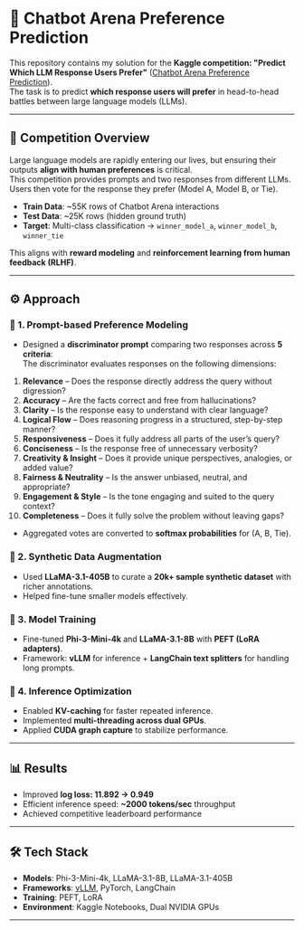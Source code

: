 # 🤖 Chatbot Arena Preference Prediction  

This repository contains my solution for the **Kaggle competition: "Predict Which LLM Response Users Prefer"** ([Chatbot Arena Preference Prediction](https://www.kaggle.com/competitions/lmsys-chatbot-arena)).  
The task is to predict **which response users will prefer** in head-to-head battles between large language models (LLMs).  

---

## 📌 Competition Overview  

Large language models are rapidly entering our lives, but ensuring their outputs **align with human preferences** is critical.  
This competition provides prompts and two responses from different LLMs. Users then vote for the response they prefer (Model A, Model B, or Tie).  

- **Train Data**: ~55K rows of Chatbot Arena interactions  
- **Test Data**: ~25K rows (hidden ground truth)  
- **Target**: Multi-class classification → `winner_model_a`, `winner_model_b`, `winner_tie`  

This aligns with **reward modeling** and **reinforcement learning from human feedback (RLHF)**.  

---

## ⚙️ Approach  

### 🔹 1. Prompt-based Preference Modeling  
- Designed a **discriminator prompt** comparing two responses across **5 criteria**:  
The discriminator evaluates responses on the following dimensions:

1. **Relevance** – Does the response directly address the query without digression?  
2. **Accuracy** – Are the facts correct and free from hallucinations?  
3. **Clarity** – Is the response easy to understand with clear language?  
4. **Logical Flow** – Does reasoning progress in a structured, step-by-step manner?  
5. **Responsiveness** – Does it fully address all parts of the user’s query?  
6. **Conciseness** – Is the response free of unnecessary verbosity?  
7. **Creativity & Insight** – Does it provide unique perspectives, analogies, or added value?  
8. **Fairness & Neutrality** – Is the answer unbiased, neutral, and appropriate?  
9. **Engagement & Style** – Is the tone engaging and suited to the query context?  
10. **Completeness** – Does it fully solve the problem without leaving gaps?  
- Aggregated votes are converted to **softmax probabilities** for (A, B, Tie).  

### 🔹 2. Synthetic Data Augmentation  
- Used **LLaMA-3.1-405B** to curate a **20k+ sample synthetic dataset** with richer annotations.  
- Helped fine-tune smaller models effectively.  

### 🔹 3. Model Training  
- Fine-tuned **Phi-3-Mini-4k** and **LLaMA-3.1-8B** with **PEFT (LoRA adapters)**.  
- Framework: **vLLM** for inference + **LangChain text splitters** for handling long prompts.  

### 🔹 4. Inference Optimization  
- Enabled **KV-caching** for faster repeated inference.  
- Implemented **multi-threading across dual GPUs**.  
- Applied **CUDA graph capture** to stabilize performance.  

---

## 📊 Results  

- Improved **log loss: 11.892 → 0.949**  
- Efficient inference speed: **~2000 tokens/sec** throughput  
- Achieved competitive leaderboard performance  

---

## 🛠 Tech Stack  

- **Models**: Phi-3-Mini-4k, LLaMA-3.1-8B, LLaMA-3.1-405B  
- **Frameworks**: [vLLM](https://github.com/vllm-project/vllm), PyTorch, LangChain  
- **Training**: PEFT, LoRA  
- **Environment**: Kaggle Notebooks, Dual NVIDIA GPUs  

---
